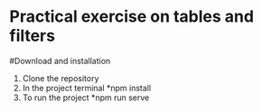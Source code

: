 # Practical exercise on tables and filters
#Download and installation
1. Clone the repository
2. In the project terminal 
                              *npm install
3. To run the project 
                             *npm run serve
